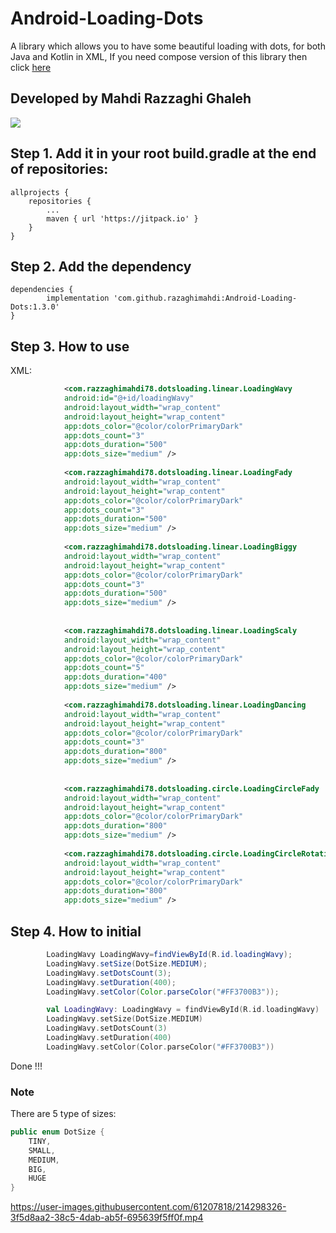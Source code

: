 # Android-Loading-Dots

A library which allows you to have some beautiful loading with dots, 
for both Java and Kotlin in XML, If you need compose version of this library then click [here](https://github.com/razaghimahdi/Android-Loading-Dots)

## Developed by Mahdi Razzaghi Ghaleh

[![](https://jitpack.io/v/razaghimahdi/Android-Loading-Dots.svg)](https://jitpack.io/#razaghimahdi/Android-Loading-Dots)

## Step 1. Add it in your root build.gradle at the end of repositories:

	allprojects {
		repositories {
			...
			maven { url 'https://jitpack.io' }
		}
	}

## Step 2. Add the dependency

	dependencies {
	        implementation 'com.github.razaghimahdi:Android-Loading-Dots:1.3.0'
	}

## Step 3. How to use

XML:

```xml
            <com.razzaghimahdi78.dotsloading.linear.LoadingWavy
            android:id="@+id/loadingWavy"
            android:layout_width="wrap_content"
            android:layout_height="wrap_content"
            app:dots_color="@color/colorPrimaryDark"
            app:dots_count="3"
            app:dots_duration="500"
            app:dots_size="medium" />
            
            <com.razzaghimahdi78.dotsloading.linear.LoadingFady
            android:layout_width="wrap_content"
            android:layout_height="wrap_content"
            app:dots_color="@color/colorPrimaryDark"
            app:dots_count="3"
            app:dots_duration="500"
            app:dots_size="medium" />
            
            <com.razzaghimahdi78.dotsloading.linear.LoadingBiggy
            android:layout_width="wrap_content"
            android:layout_height="wrap_content"
            app:dots_color="@color/colorPrimaryDark"
            app:dots_count="3"
            app:dots_duration="500"
            app:dots_size="medium" />
            
            
            <com.razzaghimahdi78.dotsloading.linear.LoadingScaly
            android:layout_width="wrap_content"
            android:layout_height="wrap_content"
            app:dots_color="@color/colorPrimaryDark"
            app:dots_count="5"
            app:dots_duration="400"
            app:dots_size="medium" />
            
            <com.razzaghimahdi78.dotsloading.linear.LoadingDancing
            android:layout_width="wrap_content"
            android:layout_height="wrap_content"
            app:dots_color="@color/colorPrimaryDark"
            app:dots_count="3"
            app:dots_duration="800"
            app:dots_size="medium" />
            
            
            <com.razzaghimahdi78.dotsloading.circle.LoadingCircleFady
            android:layout_width="wrap_content"
            android:layout_height="wrap_content"
            app:dots_color="@color/colorPrimaryDark"
            app:dots_duration="800"
            app:dots_size="medium" />
            
            <com.razzaghimahdi78.dotsloading.circle.LoadingCircleRotation
            android:layout_width="wrap_content"
            android:layout_height="wrap_content"
            app:dots_color="@color/colorPrimaryDark"
            app:dots_duration="800"
            app:dots_size="medium" />
```

## Step 4. How to initial

```Java
        LoadingWavy LoadingWavy=findViewById(R.id.loadingWavy);
        LoadingWavy.setSize(DotSize.MEDIUM);
        LoadingWavy.setDotsCount(3);
        LoadingWavy.setDuration(400);
        LoadingWavy.setColor(Color.parseColor("#FF3700B3"));

```

```Kotlin
        val LoadingWavy: LoadingWavy = findViewById(R.id.loadingWavy)
        LoadingWavy.setSize(DotSize.MEDIUM)
        LoadingWavy.setDotsCount(3)
        LoadingWavy.setDuration(400)
        LoadingWavy.setColor(Color.parseColor("#FF3700B3"))
```

Done !!!

### **Note**

There are 5 type of sizes:

```Java
public enum DotSize {
    TINY,
    SMALL,
    MEDIUM,
    BIG,
    HUGE
}
```


https://user-images.githubusercontent.com/61207818/214298326-3f5d8aa2-38c5-4dab-ab5f-695639f5ff0f.mp4



